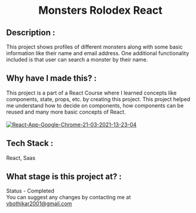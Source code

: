 <h1 align="center">Monsters Rolodex React</h1>

## Description :
This project shows profiles of different monsters along with some basic information like their name and email address. 
One additional functionality included is that user can search a monster by their name.

## Why have I made this? :
This project is a part of a React Course where I learned concepts like components, state, props, etc. by creating this project. 
This project helped me understand how to decide on components, how components can be reused and many more basic concepts of React.
<br/>
<br/>
<a href="https://ibb.co/r4N30y1"><img src="https://i.ibb.co/f4L9F0P/React-App-Google-Chrome-21-03-2021-13-23-04.png" alt="React-App-Google-Chrome-21-03-2021-13-23-04" border="0"></a>

## Tech Stack :
React, Saas

## What stage is this project at? :
Status - Completed <br/>
You can suggest any changes by contacting me at vbothikar2001@gmail.com 
